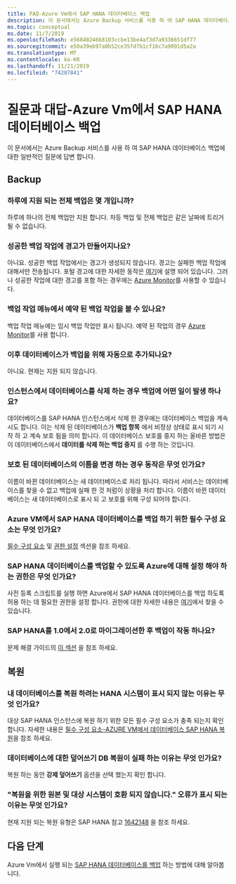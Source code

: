 ```yaml
---
title: FAQ-Azure Vm에서 SAP HANA 데이터베이스 백업
description: 이 문서에서는 Azure Backup 서비스를 사용 하 여 SAP HANA 데이터베이스 백업에 대한 일반적인 질문에 대한 대답을 검색 합니다.
ms.topic: conceptual
ms.date: 11/7/2019
ms.openlocfilehash: e5684024668103ccbe13be4af3d7a9336651df77
ms.sourcegitcommit: e50a39eb97a0b52ce35fd7b1cf16c7a9091d5a2a
ms.translationtype: MT
ms.contentlocale: ko-KR
ms.lasthandoff: 11/21/2019
ms.locfileid: "74287841"
---
```

# <a name="frequently-asked-questions--back-up-sap-hana-databases-on-azure-vms"></a>질문과 대답-Azure Vm에서 SAP HANA 데이터베이스 백업

이 문서에서는 Azure Backup 서비스를 사용 하 여 SAP HANA 데이터베이스 백업에 대한 일반적인 질문에 답변 합니다.

## <a name="backup"></a>Backup

### <a name="how-many-full-backups-are-supported-per-day"></a>하루에 지원 되는 전체 백업은 몇 개입니까?

하루에 하나의 전체 백업만 지원 합니다. 차등 백업 및 전체 백업은 같은 날짜에 트리거될 수 없습니다.

### <a name="do-successful-backup-jobs-create-alerts"></a>성공한 백업 작업에 경고가 만들어지나요?

아니요. 성공한 백업 작업에서는 경고가 생성되지 않습니다. 경고는 실패한 백업 작업에 대해서만 전송됩니다. 포털 경고에 대한 자세한 동작은 [여기](https://docs.microsoft.com/azure/backup/backup-azure-monitoring-built-in-monitor)에 설명 되어 있습니다. 그러나 성공한 작업에 대한 경고를 포함 하는 경우에는 [Azure Monitor](https://docs.microsoft.com/azure/backup/backup-azure-monitoring-use-azuremonitor)를 사용할 수 있습니다.

### <a name="can-i-see-scheduled-backup-jobs-in-the-backup-jobs-menu"></a>백업 작업 메뉴에서 예약 된 백업 작업을 볼 수 있나요?

백업 작업 메뉴에는 임시 백업 작업만 표시 됩니다. 예약 된 작업의 경우 [Azure Monitor](https://docs.microsoft.com/azure/backup/backup-azure-monitoring-use-azuremonitor)를 사용 합니다.

### <a name="are-future-databases-automatically-added-for-backup"></a>이후 데이터베이스가 백업을 위해 자동으로 추가되나요?

아니요. 현재는 지원 되지 않습니다.

### <a name="if-i-delete-a-database-from-an-instance-what-will-happen-to-the-backups"></a>인스턴스에서 데이터베이스를 삭제 하는 경우 백업에 어떤 일이 발생 하나요?

데이터베이스를 SAP HANA 인스턴스에서 삭제 한 경우에는 데이터베이스 백업을 계속 시도 합니다. 이는 삭제 된 데이터베이스가 **백업 항목** 에서 비정상 상태로 표시 되기 시작 하 고 계속 보호 됨을 의미 합니다.
이 데이터베이스 보호를 중지 하는 올바른 방법은이 데이터베이스에서 **데이터를 삭제 하는 백업 중지** 를 수행 하는 것입니다.

### <a name="if-i-change-the-name-of-the-database-after-it-has-been-protected-what-will-the-behavior-be"></a>보호 된 데이터베이스의 이름을 변경 하는 경우 동작은 무엇 인가요?

이름이 바뀐 데이터베이스는 새 데이터베이스로 처리 됩니다. 따라서 서비스는 데이터베이스를 찾을 수 없고 백업에 실패 한 것 처럼이 상황을 처리 합니다. 이름이 바뀐 데이터베이스는 새 데이터베이스로 표시 되 고 보호를 위해 구성 되어야 합니다.

### <a name="what-are-the-prerequisites-to-back-up-sap-hana-databases-on-an-azure-vm"></a>Azure VM에서 SAP HANA 데이터베이스를 백업 하기 위한 필수 구성 요소는 무엇 인가요?

[필수 구성 요소](tutorial-backup-sap-hana-db.md#prerequisites) 및 [권한 설정](tutorial-backup-sap-hana-db.md#setting-up-permissions) 섹션을 참조 하세요.

### <a name="what-permissions-should-be-set-for-azure-to-be-able-to-back-up-sap-hana-databases"></a>SAP HANA 데이터베이스를 백업할 수 있도록 Azure에 대해 설정 해야 하는 권한은 무엇 인가요?

사전 등록 스크립트를 실행 하면 Azure에서 SAP HANA 데이터베이스를 백업 하도록 허용 하는 데 필요한 권한을 설정 합니다. 권한에 대한 자세한 내용은 [여기](tutorial-backup-sap-hana-db.md#setting-up-permissions)에서 찾을 수 있습니다.

### <a name="will-backups-work-after-migrating-sap-hana-from-10-to-20"></a>SAP HANA를 1.0에서 2.0로 마이그레이션한 후 백업이 작동 하나요?

문제 해결 가이드의 [이 섹션](https://docs.microsoft.com/azure/backup/backup-azure-sap-hana-database-troubleshoot#upgrading-from-sap-hana-10-to-20) 을 참조 하세요.

## <a name="restore"></a>복원

### <a name="why-cant-i-see-the-hana-system-i-want-my-database-to-be-restored-to"></a>내 데이터베이스를 복원 하려는 HANA 시스템이 표시 되지 않는 이유는 무엇 인가요?

대상 SAP HANA 인스턴스에 복원 하기 위한 모든 필수 구성 요소가 충족 되는지 확인 합니다. 자세한 내용은 [필수 구성 요소-AZURE VM에서 데이터베이스 SAP HANA 복원](https://docs.microsoft.com/azure/backup/sap-hana-db-restore#prerequisites)을 참조 하세요.

### <a name="why-is-the-overwrite-db-restore-failing-for-my-database"></a>데이터베이스에 대한 덮어쓰기 DB 복원이 실패 하는 이유는 무엇 인가요?

복원 하는 동안 **강제 덮어쓰기** 옵션을 선택 했는지 확인 합니다.

### <a name="why-do-i-see-the-source-and-target-systems-for-restore-are-incompatible-error"></a>"복원을 위한 원본 및 대상 시스템이 호환 되지 않습니다." 오류가 표시 되는 이유는 무엇 인가요?

현재 지원 되는 복원 유형은 SAP HANA 참고 [1642148](https://launchpad.support.sap.com/#/notes/1642148) 을 참조 하세요.

## <a name="next-steps"></a>다음 단계

Azure Vm에서 실행 되는 [SAP HANA 데이터베이스를 백업](https://docs.microsoft.com/azure/backup/backup-azure-sap-hana-database) 하는 방법에 대해 알아봅니다.
